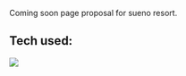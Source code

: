 Coming soon page proposal for sueno resort.

## Tech used:

<img src="https://skillicons.dev/icons?i=html,javascript,tailwindcss" />
